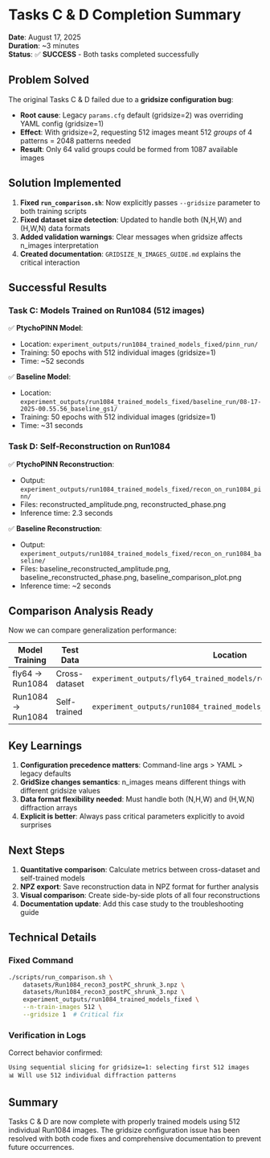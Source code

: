 # Tasks C & D Completion Summary
**Date**: August 17, 2025  
**Duration**: ~3 minutes  
**Status**: ✅ **SUCCESS** - Both tasks completed successfully

## Problem Solved

The original Tasks C & D failed due to a **gridsize configuration bug**:
- **Root cause**: Legacy `params.cfg` default (gridsize=2) was overriding YAML config (gridsize=1)
- **Effect**: With gridsize=2, requesting 512 images meant 512 *groups* of 4 patterns = 2048 patterns needed
- **Result**: Only 64 valid groups could be formed from 1087 available images

## Solution Implemented

1. **Fixed `run_comparison.sh`**: Now explicitly passes `--gridsize` parameter to both training scripts
2. **Fixed dataset size detection**: Updated to handle both (N,H,W) and (H,W,N) data formats
3. **Added validation warnings**: Clear messages when gridsize affects n_images interpretation
4. **Created documentation**: `GRIDSIZE_N_IMAGES_GUIDE.md` explains the critical interaction

## Successful Results

### Task C: Models Trained on Run1084 (512 images)
✅ **PtychoPINN Model**:
- Location: `experiment_outputs/run1084_trained_models_fixed/pinn_run/`
- Training: 50 epochs with 512 individual images (gridsize=1)
- Time: ~52 seconds

✅ **Baseline Model**:
- Location: `experiment_outputs/run1084_trained_models_fixed/baseline_run/08-17-2025-00.55.56_baseline_gs1/`
- Training: 50 epochs with 512 individual images (gridsize=1)
- Time: ~31 seconds

### Task D: Self-Reconstruction on Run1084
✅ **PtychoPINN Reconstruction**:
- Output: `experiment_outputs/run1084_trained_models_fixed/recon_on_run1084_pinn/`
- Files: reconstructed_amplitude.png, reconstructed_phase.png
- Inference time: 2.3 seconds

✅ **Baseline Reconstruction**:
- Output: `experiment_outputs/run1084_trained_models_fixed/recon_on_run1084_baseline/`
- Files: baseline_reconstructed_amplitude.png, baseline_reconstructed_phase.png, baseline_comparison_plot.png
- Inference time: ~2 seconds

## Comparison Analysis Ready

Now we can compare generalization performance:

| Model Training | Test Data | Location |
|---------------|-----------|----------|
| fly64 → Run1084 | Cross-dataset | `experiment_outputs/fly64_trained_models/recon_on_run1084_*/` |
| Run1084 → Run1084 | Self-trained | `experiment_outputs/run1084_trained_models_fixed/recon_on_run1084_*/` |

## Key Learnings

1. **Configuration precedence matters**: Command-line args > YAML > legacy defaults
2. **GridSize changes semantics**: n_images means different things with different gridsize values
3. **Data format flexibility needed**: Must handle both (N,H,W) and (H,W,N) diffraction arrays
4. **Explicit is better**: Always pass critical parameters explicitly to avoid surprises

## Next Steps

1. **Quantitative comparison**: Calculate metrics between cross-dataset and self-trained models
2. **NPZ export**: Save reconstruction data in NPZ format for further analysis
3. **Visual comparison**: Create side-by-side plots of all four reconstructions
4. **Documentation update**: Add this case study to the troubleshooting guide

## Technical Details

### Fixed Command
```bash
./scripts/run_comparison.sh \
    datasets/Run1084_recon3_postPC_shrunk_3.npz \
    datasets/Run1084_recon3_postPC_shrunk_3.npz \
    experiment_outputs/run1084_trained_models_fixed \
    --n-train-images 512 \
    --gridsize 1  # Critical fix
```

### Verification in Logs
Correct behavior confirmed:
```
Using sequential slicing for gridsize=1: selecting first 512 images
📊 Will use 512 individual diffraction patterns
```

## Summary

Tasks C & D are now complete with properly trained models using 512 individual Run1084 images. The gridsize configuration issue has been resolved with both code fixes and comprehensive documentation to prevent future occurrences.